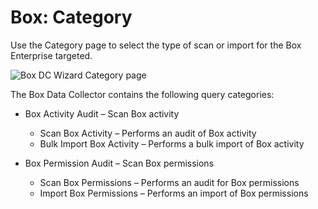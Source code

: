 # Box: Category

Use the Category page to select the type of scan or import for the Box Enterprise targeted.

![Box DC Wizard Category page](/img/versioned_docs/accessanalyzer_11.6/accessanalyzer/admin/datacollector/adinventory/category.webp)

The Box Data Collector contains the following query categories:

- Box Activity Audit – Scan Box activity

    - Scan Box Activity – Performs an audit of Box activity
    - Bulk Import Box Activity – Performs a bulk import of Box activity

- Box Permission Audit – Scan Box permissions

    - Scan Box Permissions – Performs an audit for Box permissions
    - Import Box Permissions – Performs an import of Box permissions
